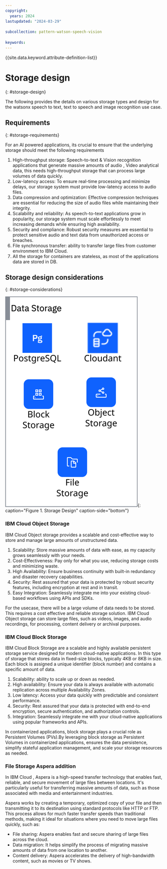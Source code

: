 ```yaml
---
copyright:
  years: 2024
lastupdated: "2024-03-29"

subcollection: pattern-watson-speech-vision

keywords:
---
```

{{site.data.keyword.attribute-definition-list}}

# Storage design

{: #storage-design}

The following provides the details on various storage types and design for the watsonx speech to text, text to speech and image recognition use case.

## Requirements

{: #storage-requirements}

For an AI powered applications, its crucial to ensure that the underlying storage should meet the following requirements

1. High-throughput storage: Speech-to-text & Vision recognition applications that generate massive amounts of audio , Video analytical data, this needs high-throughput storage that can process large volumes of data quickly.
2. Low-latency access: To ensure real-time processing and minimize delays, our storage system must provide low-latency access to audio files.
3. Data compression and optimization: Effective compression techniques are essential for reducing the size of audio files while maintaining their integrity.
4. Scalability and reliability: As speech-to-text applications grow in popularity, our storage system must scale effortlessly to meet increasing demands while ensuring high availability.
5. Security and compliance: Robust security measures are essential to protect sensitive audio and text data from unauthorized access or breaches.
6. File synchronous transfer: ability to transfer large files from customer environment to IBM Cloud.
7. All the storage for containers are stateless, as most of the applications data are stored in DB.

## Storage design considerations

{: #storage-considerations}

![img](image/watsonx-surround-pattern-storage.svg){: caption="Figure 1. Storage Design" caption-side="bottom"}

### **IBM Cloud Object Storage**

IBM Cloud Object storage provides a scalable and cost-effective way to store and manage large amounts of unstructured data.

1. Scalability: Store massive amounts of data with ease, as my capacity grows seamlessly with your needs.
2. Cost-Effectiveness: Pay only for what you use, reducing storage costs and minimizing waste.
3. High Availability: Ensure business continuity with built-in redundancy and disaster recovery capabilities.
4. Security: Rest assured that your data is protected by robust security features, including encryption at rest and in transit.
5. Easy Integration: Seamlessly integrate me into your existing cloud-based workflows using APIs and SDKs.

For the usecase, there will be a large volume of data needs to be stored. This requires a cost effective and reliable storage solution. IBM Cloud Object storage can store large files, such as videos, images, and audio recordings, for processing, content delivery or archival purposes.

### IBM Cloud Block Storage

IBM Cloud Block Storage are a scalable and highly available persistent storage service designed for modern cloud-native applications. In this type of storage that stores data in fixed-size blocks, typically 4KB or 8KB in size. Each block is assigned a unique identifier (block number) and contains a specific amount of data.

1. Scalability: ability to scale up or down as needed.
2. High availability: Ensure your data is always available with automatic replication across multiple Availability Zones.
3. Low latency: Access your data quickly with predictable and consistent performance.
4. Security: Rest assured that your data is protected with end-to-end encryption, secure authentication, and authorization controls.
5. Integration: Seamlessly integrate me with your cloud-native applications using popular frameworks and APIs.

In containerized applications, block storage plays a crucial role as Persistent Volumes (PVs).By leveraging block storage as Persistent Volumes in containerized applications, ensures the data persistence, simplify stateful application management, and scale your storage resources as needed.

### File Storage Aspera addition

In IBM Cloud , Aspera is a high-speed transfer technology that enables fast, reliable, and secure movement of large files between locations. It's particularly useful for transferring massive amounts of data, such as those associated with media and entertainment industries.

Aspera works by creating a temporary, optimized copy of your file and then transmitting it to its destination using standard protocols like HTTP or FTP. This process allows for much faster transfer speeds than traditional methods, making it ideal for situations where you need to move large files quickly, such as:

- File sharing: Aspera enables fast and secure sharing of large files across the cloud.
- Data migration: It helps simplify the process of migrating massive amounts of data from one location to another.
- Content delivery: Aspera accelerates the delivery of high-bandwidth content, such as movies or TV shows.
